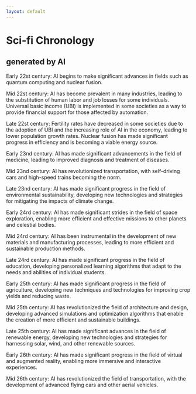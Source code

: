 ```yaml
---
layout: default
---
```

# Sci-fi Chronology

## generated by AI

Early 22st century: AI begins to make significant advances in fields such as quantum computing and nuclear fusion.

Mid 22st century: AI has become prevalent in many industries, leading to the substitution of human labor and job losses for some individuals. Universal basic income (UBI) is implemented in some societies as a way to provide financial support for those affected by automation.

Late 22st century: Fertility rates have decreased in some societies due to the adoption of UBI and the increasing role of AI in the economy, leading to lower population growth rates. Nuclear fusion has made significant progress in efficiency and is becoming a viable energy source.

Early 23nd century: AI has made significant advancements in the field of medicine, leading to improved diagnosis and treatment of diseases.

Mid 23nd century: AI has revolutionized transportation, with self-driving cars and high-speed trains becoming the norm.

Late 23nd century: AI has made significant progress in the field of environmental sustainability, developing new technologies and strategies for mitigating the impacts of climate change.

Early 24rd century: AI has made significant strides in the field of space exploration, enabling more efficient and effective missions to other planets and celestial bodies.

Mid 24rd century: AI has been instrumental in the development of new materials and manufacturing processes, leading to more efficient and sustainable production methods.

Late 24rd century: AI has made significant progress in the field of education, developing personalized learning algorithms that adapt to the needs and abilities of individual students.

Early 25th century: AI has made significant progress in the field of agriculture, developing new techniques and technologies for improving crop yields and reducing waste.

Mid 25th century: AI has revolutionized the field of architecture and design, developing advanced simulations and optimization algorithms that enable the creation of more efficient and sustainable buildings.

Late 25th century: AI has made significant advances in the field of renewable energy, developing new technologies and strategies for harnessing solar, wind, and other renewable sources.

Early 26th century: AI has made significant progress in the field of virtual and augmented reality, enabling more immersive and interactive experiences.

Mid 26th century: AI has revolutionized the field of transportation, with the development of advanced flying cars and other aerial vehicles.


